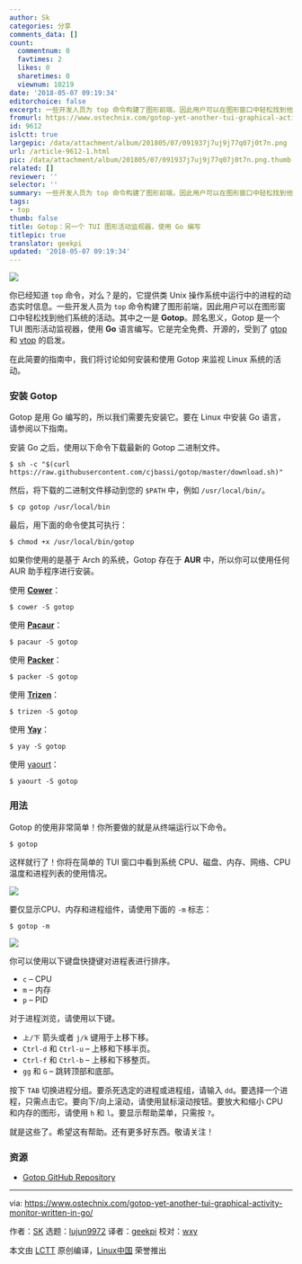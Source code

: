 ```yaml
---
author: Sk
categories: 分享
comments_data: []
count:
  commentnum: 0
  favtimes: 2
  likes: 0
  sharetimes: 0
  viewnum: 10219
date: '2018-05-07 09:19:34'
editorchoice: false
excerpt: 一些开发人员为 top 命令构建了图形前端，因此用户可以在图形窗口中轻松找到他们系统的活动。其中之一是 Gotop。
fromurl: https://www.ostechnix.com/gotop-yet-another-tui-graphical-activity-monitor-written-in-go/
id: 9612
islctt: true
largepic: /data/attachment/album/201805/07/091937j7uj9j77q07j0t7n.png
url: /article-9612-1.html
pic: /data/attachment/album/201805/07/091937j7uj9j77q07j0t7n.png.thumb.jpg
related: []
reviewer: ''
selector: ''
summary: 一些开发人员为 top 命令构建了图形前端，因此用户可以在图形窗口中轻松找到他们系统的活动。其中之一是 Gotop。
tags:
- top
thumb: false
title: Gotop：另一个 TUI 图形活动监视器，使用 Go 编写
titlepic: true
translator: geekpi
updated: '2018-05-07 09:19:34'
---
```


![](/data/attachment/album/201805/07/091937j7uj9j77q07j0t7n.png)


你已经知道 `top` 命令，对么？是的，它提供类 Unix 操作系统中运行中的进程的动态实时信息。一些开发人员为 `top` 命令构建了图形前端，因此用户可以在图形窗口中轻松找到他们系统的活动。其中之一是 **Gotop**。顾名思义，Gotop 是一个 TUI 图形活动监视器，使用 **Go** 语言编写。它是完全免费、开源的，受到了 [gtop](https://github.com/aksakalli/gtop) 和 [vtop](https://github.com/MrRio/vtop) 的启发。


在此简要的指南中，我们将讨论如何安装和使用 Gotop 来监视 Linux 系统的活动。


### 安装 Gotop


Gotop 是用 Go 编写的，所以我们需要先安装它。要在 Linux 中安装 Go 语言，请参阅以下指南。


安装 Go 之后，使用以下命令下载最新的 Gotop 二进制文件。



```
$ sh -c "$(curl https://raw.githubusercontent.com/cjbassi/gotop/master/download.sh)"

```

然后，将下载的二进制文件移动到您的 `$PATH` 中，例如 `/usr/local/bin/`。



```
$ cp gotop /usr/local/bin

```

最后，用下面的命令使其可执行：



```
$ chmod +x /usr/local/bin/gotop

```

如果你使用的是基于 Arch 的系统，Gotop 存在于 **AUR** 中，所以你可以使用任何 AUR 助手程序进行安装。


使用 [**Cower**](https://www.ostechnix.com/cower-simple-aur-helper-arch-linux/)：



```
$ cower -S gotop

```

使用 [**Pacaur**](https://www.ostechnix.com/install-pacaur-arch-linux/)：



```
$ pacaur -S gotop

```

使用 [**Packer**](https://www.ostechnix.com/install-packer-arch-linux-2/)：



```
$ packer -S gotop

```

使用 [**Trizen**](https://www.ostechnix.com/trizen-lightweight-aur-package-manager-arch-based-systems/)：



```
$ trizen -S gotop

```

使用 [**Yay**](https://www.ostechnix.com/yay-found-yet-another-reliable-aur-helper/)：



```
$ yay -S gotop

```

使用 [yaourt](https://www.ostechnix.com/install-yaourt-arch-linux/)：



```
$ yaourt -S gotop

```

### 用法


Gotop 的使用非常简单！你所要做的就是从终端运行以下命令。



```
$ gotop

```

这样就行了！你将在简单的 TUI 窗口中看到系统 CPU、磁盘、内存、网络、CPU温度和进程列表的使用情况。


![](/data/attachment/album/201805/07/091939v77rw5zrrvwsimpu.png)


要仅显示CPU、内存和进程组件，请使用下面的 `-m` 标志：



```
$ gotop -m

```

![](/data/attachment/album/201805/07/091942hs7i1oi2vxlqqqsr.png)


你可以使用以下键盘快捷键对进程表进行排序。


* `c` – CPU
* `m` – 内存
* `p` – PID


对于进程浏览，请使用以下键。


* `上/下` 箭头或者 `j/k` 键用于上移下移。
* `Ctrl-d` 和 `Ctrl-u` – 上移和下移半页。
* `Ctrl-f` 和 `Ctrl-b` – 上移和下移整页。
* `gg` 和 `G` – 跳转顶部和底部。


按下 `TAB` 切换进程分组。要杀死选定的进程或进程组，请输入 `dd`。要选择一个进程，只需点击它。要向下/向上滚动，请使用鼠标滚动按钮。要放大和缩小 CPU 和内存的图形，请使用 `h` 和 `l`。要显示帮助菜单，只需按 `?`。


就是这些了。希望这有帮助。还有更多好东西。敬请关注！


### 资源


* [Gotop GitHub Repository](https://github.com/cjbassi/gotop)




---


via: <https://www.ostechnix.com/gotop-yet-another-tui-graphical-activity-monitor-written-in-go/>


作者：[SK](https://www.ostechnix.com/author/sk/) 选题：[lujun9972](https://github.com/lujun9972) 译者：[geekpi](https://github.com/geekpi) 校对：[wxy](https://github.com/wxy)


本文由 [LCTT](https://github.com/LCTT/TranslateProject) 原创编译，[Linux中国](https://linux.cn/) 荣誉推出